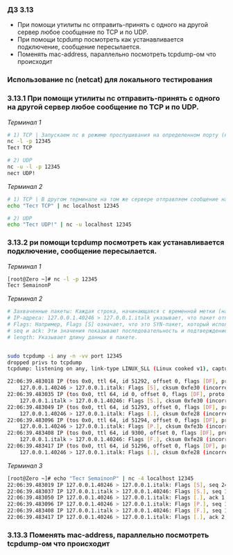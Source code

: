 ### Д3 3.13 
- При помощи утилиты nc отправить-принять с одного на другой сервер любое сообщение по TCP и по UDP. 
- При помощи tcpdump посмотреть как устанавливается подключение, сообщение пересылается.
- Поменять mac-address, параллельно посмотреть tcpdump-ом что происходит


### Использование nc (netcat) для локального тестирования  

### 3.13.1 При помощи утилиты nc отправить-принять с одного на другой сервер любое сообщение по TCP и по UDP. 

*Терминал 1*
```bash
# 1) TCP | Запускаем nc в режиме прослушивания на определенном порту (например, 12345):
nc -l -p 12345
Тест TCP

# 2) UDP
nc -u -l -p 12345
nест UDP!
```

*Терминал 2*
```bash
# 1) TCP | В другом терминале на том же сервере отправляем сообщение на прослушиваемый порт:
echo "Тест TCP" | nc localhost 12345

# 2) UDP
echo "Тест UDP!" | nc -u localhost 12345

```

### 3.13.2 ри помощи tcpdump посмотреть как устанавливается подключение, сообщение пересылается.

*Терминал 1*
```bash
[root@Zero ~]# nc -l -p 12345
Тест SemainonP
```

*Терминал 2*
```bash
# Захваченные пакеты: Каждая строка, начинающаяся с временной метки (например, 22:06:39.483018), представляет собой захваченный пакет. Основные компоненты:
# IP-адреса: 127.0.0.1.40246 > 127.0.0.1.italk указывает, что пакет отправляется с локального адреса (localhost) с порта 40246 на порт italk (что соответствует порту 12345).
# Flags: Например, Flags [S] означает, что это SYN-пакет, который используется для инициации TCP-соединения. Flags [S.] означает, что это SYN-ACK, подтверждающий получение SYN.
# seq и ack: Эти значения показывают последовательность и подтверждение пакетов, что важно для управления соединением TCP.
# length: Указывает длину данных в пакете.


sudo tcpdump -i any -n -vv port 12345 
dropped privs to tcpdump
tcpdump: listening on any, link-type LINUX_SLL (Linux cooked v1), capture size 262144 bytes  # tcpdump запущен и слушает на всех интерфейсах (any)

22:06:39.483018 IP (tos 0x0, ttl 64, id 51292, offset 0, flags [DF], proto TCP (6), length 60)
    127.0.0.1.40246 > 127.0.0.1.italk: Flags [S], cksum 0xfe30 (incorrect -> 0x48fa), seq 2457934660, win 65495, options [mss 65495,sackOK,TS val 3438657244 ecr 0,nop,wscale 7], length 0
22:06:39.483035 IP (tos 0x0, ttl 64, id 0, offset 0, flags [DF], proto TCP (6), length 60)
    127.0.0.1.italk > 127.0.0.1.40246: Flags [S.], cksum 0xfe30 (incorrect -> 0xbe89), seq 1829015956, ack 2457934661, win 65483, options [mss 65495,sackOK,TS val 3438657244 ecr 3438657244,nop,wscale 7], length 0
22:06:39.483049 IP (tos 0x0, ttl 64, id 51293, offset 0, flags [DF], proto TCP (6), length 52)
    127.0.0.1.40246 > 127.0.0.1.italk: Flags [.], cksum 0xfe28 (incorrect -> 0xe545), seq 1, ack 1, win 512, options [nop,nop,TS val 3438657244 ecr 3438657244], length 0
22:06:39.483096 IP (tos 0x0, ttl 64, id 51294, offset 0, flags [DF], proto TCP (6), length 71)
    127.0.0.1.40246 > 127.0.0.1.italk: Flags [P.], cksum 0xfe3b (incorrect -> 0xd2e3), seq 1:20, ack 1, win 512, options [nop,nop,TS val 3438657244 ecr 3438657244], length 19
22:06:39.483408 IP (tos 0x0, ttl 64, id 9300, offset 0, flags [DF], proto TCP (6), length 52)
    127.0.0.1.italk > 127.0.0.1.40246: Flags [F.], cksum 0xfe28 (incorrect -> 0xe530), seq 1, ack 21, win 512, options [nop,nop,TS val 3438657244 ecr 3438657244], length 0
22:06:39.483417 IP (tos 0x0, ttl 64, id 51296, offset 0, flags [DF], proto TCP (6), length 52)
    127.0.0.1.40246 > 127.0.0.1.italk: Flags [.], cksum 0xfe28 (incorrect -> 0xe530), seq 21, ack 2, win 512, options [nop,nop,TS val 3438657244 ecr 3438657244], length 0
```

*Терминал 3*
```bash
[root@Zero ~]# echo "Тест SemainonP" | nc -4 localhost 12345
22:06:39.483019 IP 127.0.0.1.40246 > 127.0.0.1.italk: Flags [S], seq 2457934660, win 65495, options [mss 65495,sackOK,TS val 3438657244 ecr 0,nop,wscale 7], length 0
22:06:39.483037 IP 127.0.0.1.italk > 127.0.0.1.40246: Flags [S.], seq 1829015956, ack 2457934661, win 65483, options [mss 65495,sackOK,TS val 3438657244 ecr 3438657244,nop,wscale 7], length 0
22:06:39.483050 IP 127.0.0.1.40246 > 127.0.0.1.italk: Flags [.], ack 1, win 512, options [nop,nop,TS val 3438657244 ecr 3438657244], length 0
22:06:39.483096 IP 127.0.0.1.40246 > 127.0.0.1.italk: Flags [P.], seq 1:20, ack 1, win 512, options [nop,nop,TS val 3438657244 ecr 3438657244], length 19
22:06:39.483408 IP 127.0.0.1.italk > 127.0.0.1.40246: Flags [F.], seq 1, ack 21, win 512, options [nop,nop,TS val 3438657244 ecr 3438657244], length 0
22:06:39.483417 IP 127.0.0.1.40246 > 127.0.0.1.italk: Flags [.], ack 2, win 512, options [nop,nop,TS val 3438657244 ecr 3438657244], length 0

```

### 3.13.3 Поменять mac-address, параллельно посмотреть tcpdump-ом что происходит
```bash



